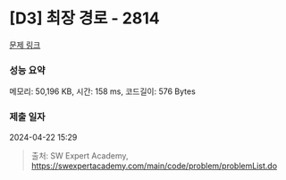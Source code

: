 # [D3] 최장 경로 - 2814 

[문제 링크](https://swexpertacademy.com/main/code/problem/problemDetail.do?contestProbId=AV7GOPPaAeMDFAXB) 

### 성능 요약

메모리: 50,196 KB, 시간: 158 ms, 코드길이: 576 Bytes

### 제출 일자

2024-04-22 15:29



> 출처: SW Expert Academy, https://swexpertacademy.com/main/code/problem/problemList.do